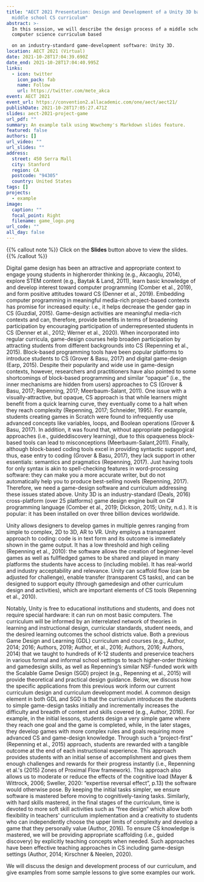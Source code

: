 ```yaml
---
title: "AECT 2021 Presentation: Design and Development of a Unity 3D based
  middle school CS curriculum"
abstract: >-
  In this session, we will describe the design process of a middle school
  computer science curriculum based

  on an industry-standard game-development software: Unity 3D.
location: AECT 2021 (Virtual)
date: 2021-10-28T17:04:39.690Z
date_end: 2021-10-28T17:04:40.995Z
links:
  - icon: twitter
    icon_pack: fab
    name: Follow
    url: https://twitter.com/mete_akca
event: AECT 2021
event_url: https://convention2.allacademic.com/one/aect/aect21/
publishDate: 2021-10-28T17:05:27.471Z
slides: aect-2021-project-game
url_pdf: ""
summary: An example talk using Wowchemy's Markdown slides feature.
featured: false
authors: []
url_video: ""
url_slides: ""
address:
  street: 450 Serra Mall
  city: Stanford
  region: CA
  postcode: "94305"
  country: United States
tags: []
projects:
  - example
image:
  caption: ""
  focal_point: Right
  filename: game_logo.png
url_code: ""
all_day: false
---
```

{{% callout note %}}
Click on the **Slides** button above to view the slides.
{{% /callout %}}

Digital game design has been an attractive and appropriate context to engage young students in higherorderthinking (e.g., Akcaoglu, 2014), explore STEM content (e.g., Baytak & Land, 2011), learn basicknowledge of and develop interest toward computer programming (Comber et al., 2019), and form positiveattitudes toward CS (Denner et al., 2019). Embedding computer programming in meaningful media-richproject-based contexts has promise for increased equity: i.e., it helps decrease the gender gap in CS(Guzdial, 2015). Game-design activities are meaningful media-rich contexts and can, therefore, providebenefits in terms of broadening participation by encouraging participation of underrepresented students in CS(Denner et al., 2012; Werner et al., 2020). When incorporated into regular curricula, game-design courseshelp broaden participation by attracting students from different backgrounds into CS (Repenning et al., 2015).Block-based programming tools have been popular platforms to introduce students to CS (Grover & Basu,2017) and digital game-design (Earp, 2015). Despite their popularity and wide use in game-design contexts,however, researchers and practitioners have also pointed to some shortcomings of block-based programmingand similar “opaque” (i.e., the inner mechanisms are hidden from users) approaches to CS (Grover & Basu,2017; Repenning, 2017; Meerbaum-Salant, 2011). One issue with a visually-attractive, but opaque, CSapproach is that while learners might benefit from a quick learning curve, they eventually come to a halt whenthey reach complexity (Repenning, 2017; Schneider, 1995). For example, students creating games in Scratchwere found to infrequently use advanced concepts like variables, loops, and Boolean operations (Grover &Basu, 2017). In addition, it was found that, without appropriate pedagogical approaches (i.e., guideddiscoverylearning), due to this opaqueness block-based tools can lead to misconceptions (Meerbaum-Salant,2011). Finally, although block-based coding tools excel in providing syntactic support and, thus, ease entry tocoding (Grover & Basu, 2017), they lack support in other essentials: semantics and pragmatics (Repenning,2017). Just having tools for only syntax is akin to spell-checking features in word-processing software: theycan make you a more accurate writer, but do not automatically help you to produce best-selling novels(Repenning, 2017). Therefore, we need a game-design software and curriculum addressing these issuesstated above.Unity 3D is an industry-standard (Deals, 2016) cross-platform (over 25 platforms) game design engine builton C# programming language (Comber et al., 2019; Dickson, 2015; Unity, n.d.). It is popular: it has beeninstalled on over three billion devices worldwide. 

Unity allows designers to develop games in multiple genresranging from simple to complex, 2D to 3D, AR to VR. Unity employs a transparent approach to coding: codeis in text form and its outcome is immediately shown in the game output. It has a low threshold and highceiling (Repenning et al., 2010): the software allows the creation of beginner-level games as well as fullfledgedgames to be shared and played in many platforms the students have access to (including mobile). Ithas real-world and industry acceptability and relevance. Unity can scaffold flow (can be adjusted forchallenge), enable transfer (transparent CS tasks), and can be designed to support equity (through gamedesignand other curriculum design and activities), which are important elements of CS tools (Repenning etal., 2010). 

Notably, Unity is free to educational institutions and students, and does not require specialhardware: it can run on most basic computers.The curriculum will be informed by an interrelated network of theories in learning and instructional design,curricular standards, student needs, and the desired learning outcomes the school districts value. Both aprevious Game Design and Learning (GDL) curriculum and courses (e.g., Author, 2014; 2016; Authors, 2019;Author, et al., 2016; Authors, 2016; Authors, 2014) that we taught to hundreds of K-12 students andpreservice teachers in various formal and informal school settings to teach higher-order thinking and gamedesignskills, as well as Repenning’s similar NSF-funded work with the Scalable Game Design (SGD) project(e.g., Repenning et al., 2015) will provide theoretical and practical design guidance. Below, we discuss howthe specific applications from this previous work inform our current curriculum design and curriculumdevelopment model.A common design element in both GDL and SGD is that the curriculum introduces the students to simplegame-design tasks initially and incrementally increases the difficulty and breadth of content and skills covered(e.g., Author, 2016). For example, in the initial lessons, students design a very simple game where they reachone goal and the game is completed, while, in the later stages, they develop games with more complex rulesand goals requiring more advanced CS and game-design knowledge. Through such a “project-first”(Repenning et al., 2015) approach, students are rewarded with a tangible outcome at the end of eachinstructional experience. This approach provides students with an initial sense of accomplishment and givesthem enough challenges and rewards for their progress instantly (i.e., Repenning et al.'s (2015) Zones ofProximal Flow framework). This approach also allows us to moderate or reduce the effects of the cognitiveload (Mayer & Wittrock, 2006; Sweller, 2020: “expertise reversal effect”, p.13) the software would otherwisepose. By keeping the initial tasks simpler, we ensure software is mastered before moving to cognitively-taxingtasks. Similarly, with hard skills mastered, in the final stages of the curriculum, time is devoted to more softskill activities such as “free design” which allow both flexibility in teachers' curriculum implementation and acreativity to students who can independently choose the upper limits of complexity and develop a game thatthey personally value (Author, 2016). To ensure CS knowledge is mastered, we will be providing appropriatescaffolding (i.e., guided discovery) by explicitly teaching concepts when needed. Such approaches have beeneffective teaching approaches in CS including game-design settings (Author, 2014; Kirschner & Neelen, 2020).

We will discuss the design and development process of our curriculum, and give examples from some samplelessons to give some examples our work.